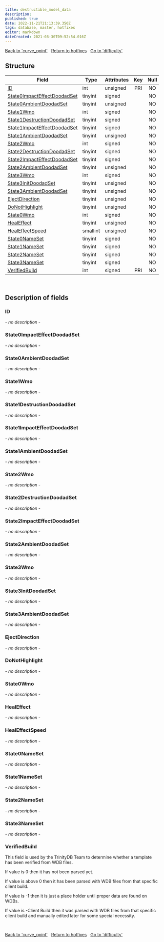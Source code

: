 ```yaml
---
title: destructible_model_data
description: 
published: true
date: 2022-11-21T21:13:39.350Z
tags: database, master, hotfixes
editor: markdown
dateCreated: 2021-08-30T09:52:54.016Z
---
```


<a href="https://trinitycore.info/en/database/master/hotfixes/curve_point" class="mt-5 v-btn v-btn--depressed v-btn--flat v-btn--outlined theme--light v-size--default darkblue--text text--lighten-3"><span class="v-btn__content"><i aria-hidden="true" class="v-icon notranslate v-icon--left mdi mdi-arrow-left theme--light"></i><span>Back to 'curve_point'</span></span></a>&nbsp;&nbsp;&nbsp;<a href="https://trinitycore.info/en/database/master/hotfixes/home" class="mt-5 v-btn v-btn--depressed v-btn--flat v-btn--outlined theme--light v-size--default darkblue--text text--lighten-3"><span class="v-btn__content"><i aria-hidden="true" class="v-icon notranslate v-icon--left mdi mdi-home-outline theme--light"></i><span>Return to hotfixes</span></span></a>&nbsp;&nbsp;&nbsp;<a href="https://trinitycore.info/en/database/master/hotfixes/difficulty" class="mt-5 v-btn v-btn--depressed v-btn--flat v-btn--outlined theme--light v-size--default darkblue--text text--lighten-3"><span class="v-btn__content"><span>Go to 'difficulty'</span><i aria-hidden="true" class="v-icon notranslate v-icon--right mdi mdi-arrow-right theme--light"></i></span></a>

## Structure

| Field | Type | Attributes | Key | Null | Default | Extra | Comment |
| --- | --- | --- | :---: | :---: | --- | --- | --- |
| [ID](#id) | int | unsigned | PRI | NO | 0 |  |  |
| [State0ImpactEffectDoodadSet](#state0impacteffectdoodadset) | tinyint | signed |  | NO | 0 |  |  |
| [State0AmbientDoodadSet](#state0ambientdoodadset) | tinyint | unsigned |  | NO | 0 |  |  |
| [State1Wmo](#state1wmo) | int | signed |  | NO | 0 |  |  |
| [State1DestructionDoodadSet](#state1destructiondoodadset) | tinyint | signed |  | NO | 0 |  |  |
| [State1ImpactEffectDoodadSet](#state1impacteffectdoodadset) | tinyint | signed |  | NO | 0 |  |  |
| [State1AmbientDoodadSet](#state1ambientdoodadset) | tinyint | unsigned |  | NO | 0 |  |  |
| [State2Wmo](#state2wmo) | int | signed |  | NO | 0 |  |  |
| [State2DestructionDoodadSet](#state2destructiondoodadset) | tinyint | signed |  | NO | 0 |  |  |
| [State2ImpactEffectDoodadSet](#state2impacteffectdoodadset) | tinyint | signed |  | NO | 0 |  |  |
| [State2AmbientDoodadSet](#state2ambientdoodadset) | tinyint | unsigned |  | NO | 0 |  |  |
| [State3Wmo](#state3wmo) | int | signed |  | NO | 0 |  |  |
| [State3InitDoodadSet](#state3initdoodadset) | tinyint | unsigned |  | NO | 0 |  |  |
| [State3AmbientDoodadSet](#state3ambientdoodadset) | tinyint | unsigned |  | NO | 0 |  |  |
| [EjectDirection](#ejectdirection) | tinyint | unsigned |  | NO | 0 |  |  |
| [DoNotHighlight](#donothighlight) | tinyint | unsigned |  | NO | 0 |  |  |
| [State0Wmo](#state0wmo) | int | signed |  | NO | 0 |  |  |
| [HealEffect](#healeffect) | tinyint | unsigned |  | NO | 0 |  |  |
| [HealEffectSpeed](#healeffectspeed) | smallint | unsigned |  | NO | 0 |  |  |
| [State0NameSet](#state0nameset) | tinyint | signed |  | NO | 0 |  |  |
| [State1NameSet](#state1nameset) | tinyint | signed |  | NO | 0 |  |  |
| [State2NameSet](#state2nameset) | tinyint | signed |  | NO | 0 |  |  |
| [State3NameSet](#state3nameset) | tinyint | signed |  | NO | 0 |  |  |
| [VerifiedBuild](#verifiedbuild) | int | signed | PRI | NO | 0 |  |  |
&nbsp;
## Description of fields

### ID
*- no description -*
&nbsp;

### State0ImpactEffectDoodadSet
*- no description -*
&nbsp;

### State0AmbientDoodadSet
*- no description -*
&nbsp;

### State1Wmo
*- no description -*
&nbsp;

### State1DestructionDoodadSet
*- no description -*
&nbsp;

### State1ImpactEffectDoodadSet
*- no description -*
&nbsp;

### State1AmbientDoodadSet
*- no description -*
&nbsp;

### State2Wmo
*- no description -*
&nbsp;

### State2DestructionDoodadSet
*- no description -*
&nbsp;

### State2ImpactEffectDoodadSet
*- no description -*
&nbsp;

### State2AmbientDoodadSet
*- no description -*
&nbsp;

### State3Wmo
*- no description -*
&nbsp;

### State3InitDoodadSet
*- no description -*
&nbsp;

### State3AmbientDoodadSet
*- no description -*
&nbsp;

### EjectDirection
*- no description -*
&nbsp;

### DoNotHighlight
*- no description -*
&nbsp;

### State0Wmo
*- no description -*
&nbsp;

### HealEffect
*- no description -*
&nbsp;

### HealEffectSpeed
*- no description -*
&nbsp;

### State0NameSet
*- no description -*
&nbsp;

### State1NameSet
*- no description -*
&nbsp;

### State2NameSet
*- no description -*
&nbsp;

### State3NameSet
*- no description -*
&nbsp;

### VerifiedBuild
This field is used by the TrinityDB Team to determine whether a template has been verified from WDB files.

If value is 0 then it has not been parsed yet.

If value is above 0 then it has been parsed with WDB files from that specific client build.

If value is -1 then it is just a place holder until proper data are found on WDBs.

If value is -Client Build then it was parsed with WDB files from that specific client build and manually edited later for some special necessity.

&nbsp;

<a href="https://trinitycore.info/en/database/master/hotfixes/curve_point" class="mt-5 v-btn v-btn--depressed v-btn--flat v-btn--outlined theme--light v-size--default darkblue--text text--lighten-3"><span class="v-btn__content"><i aria-hidden="true" class="v-icon notranslate v-icon--left mdi mdi-arrow-left theme--light"></i><span>Back to 'curve_point'</span></span></a>&nbsp;&nbsp;&nbsp;<a href="https://trinitycore.info/en/database/master/hotfixes/home" class="mt-5 v-btn v-btn--depressed v-btn--flat v-btn--outlined theme--light v-size--default darkblue--text text--lighten-3"><span class="v-btn__content"><i aria-hidden="true" class="v-icon notranslate v-icon--left mdi mdi-home-outline theme--light"></i><span>Return to hotfixes</span></span></a>&nbsp;&nbsp;&nbsp;<a href="https://trinitycore.info/en/database/master/hotfixes/difficulty" class="mt-5 v-btn v-btn--depressed v-btn--flat v-btn--outlined theme--light v-size--default darkblue--text text--lighten-3"><span class="v-btn__content"><span>Go to 'difficulty'</span><i aria-hidden="true" class="v-icon notranslate v-icon--right mdi mdi-arrow-right theme--light"></i></span></a>


